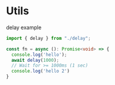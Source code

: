 # Utils

delay example

```typescript
import { delay } from "./delay";

const fn = async (): Promise<void> => {
  console.log('hello');
  await delay(1000);
  // Wait for >= 1000ms (1 sec)
  console.log('hello 2')
} 

```